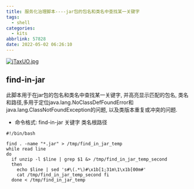 ```yaml
---
title: 服务化治理脚本----jar包的包名和类名中查找某一关键字
tags:
  - shell
categories:
  - kits
abbrlink: 57828
date: 2022-05-02 06:26:10
---
```


[![jTaxUO.jpg](https://s1.ax1x.com/2022/07/19/jTaxUO.jpg)](https://imgtu.com/i/jTaxUO)

<!--more-->


## find-in-jar

此脚本用于在jar包的包名和类名中查找某一关键字, 并高亮显示匹配的包名, 类名和路径,多用于定位java.lang.NoClassDefFoundError和java.lang.ClassNotFoundException的问题, 以及类版本重复或冲突的问题.

- 命令格式:
find-in-jar 关键字 类名根路径

```shell
#!/bin/bash

find . -name "*.jar" > /tmp/find_in_jar_temp
while read line
do
  if unzip -l $line | grep $1 &> /tmp/find_in_jar_temp_second
  then 
    echo $line | sed 's#\(.*\)#\x1b[1;31m\1\x1b[00m#'
    cat /tmp/find_in_jar_temp_second fi 
  done < /tmp/find_in_jar_temp

```

































